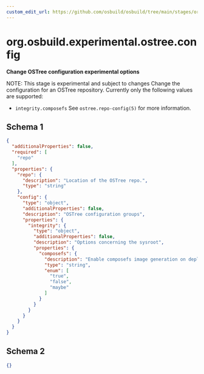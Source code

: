 ```yaml
---
custom_edit_url: https://github.com/osbuild/osbuild/tree/main/stages/org.osbuild.experimental.ostree.config.meta.json
---
```

# org.osbuild.experimental.ostree.config
<!--
[//]: # ( DO NOT MODIFY THIS FILE! )
[//]: # ( This content is generated by `scripts/pull_osbuild_modules.py` )
[//]: # ( Rather change the source of this: https://github.com/osbuild/osbuild/tree/main/stages/org.osbuild.experimental.ostree.config.meta.json )
-->

**Change OSTree configuration experimental options**

NOTE: This stage is experimental and subject to changes
Change the configuration for an OSTree repository.
Currently only the following values are supported:
  - `integrity.composefs`
See `ostree.repo-config(5)` for more information.

## Schema 1

```json
{
  "additionalProperties": false,
  "required": [
    "repo"
  ],
  "properties": {
    "repo": {
      "description": "Location of the OSTree repo.",
      "type": "string"
    },
    "config": {
      "type": "object",
      "additionalProperties": false,
      "description": "OSTree configuration groups",
      "properties": {
        "integrity": {
          "type": "object",
          "additionalProperties": false,
          "description": "Options concerning the sysroot",
          "properties": {
            "composefs": {
              "description": "Enable composefs image generation on deploy.",
              "type": "string",
              "enum": [
                "true",
                "false",
                "maybe"
              ]
            }
          }
        }
      }
    }
  }
}
```

## Schema 2

```json
{}
```
